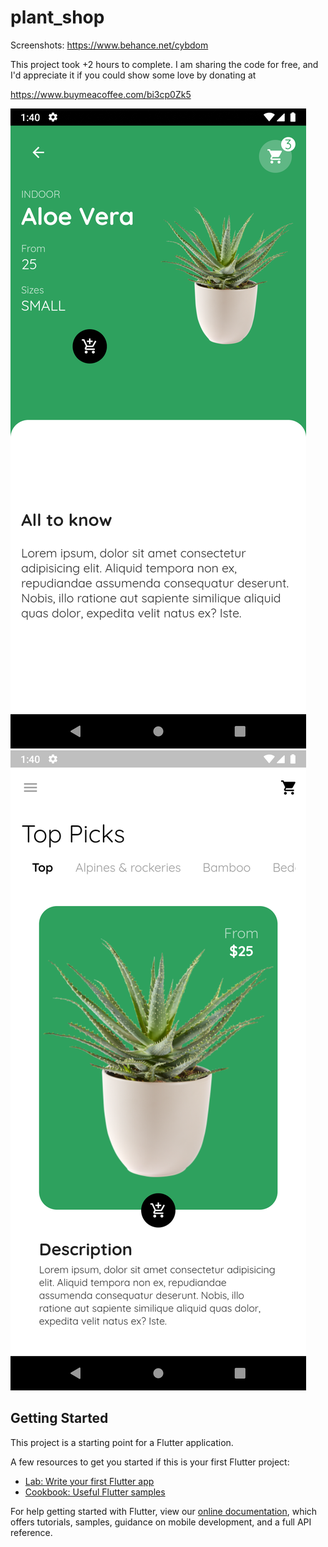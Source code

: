 # plant_shop

Screenshots: https://www.behance.net/cybdom

This project took +2 hours to complete.
I am sharing the code for free, and I'd appreciate it if you could show some love by donating at

https://www.buymeacoffee.com/bi3cp0Zk5


<img src="screenshot1.png">
<img src="screenshot2.png">

## Getting Started

This project is a starting point for a Flutter application.

A few resources to get you started if this is your first Flutter project:

- [Lab: Write your first Flutter app](https://flutter.dev/docs/get-started/codelab)
- [Cookbook: Useful Flutter samples](https://flutter.dev/docs/cookbook)

For help getting started with Flutter, view our
[online documentation](https://flutter.dev/docs), which offers tutorials,
samples, guidance on mobile development, and a full API reference.
